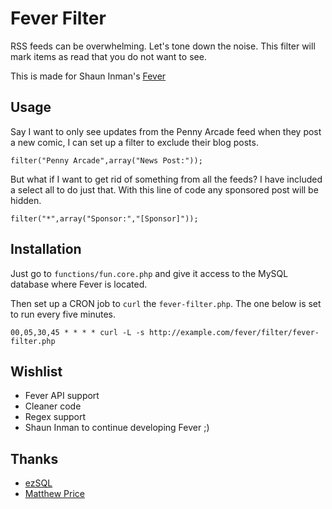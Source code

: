 # Fever Filter

RSS feeds can be overwhelming. Let's tone down the noise. This filter will mark items as read that you do not want to see.

This is made for Shaun Inman's [Fever](http://feedafever.com)

## Usage

Say I want to only see updates from the Penny Arcade feed when they post a new comic, I can set up a filter to exclude their blog posts.

`filter("Penny Arcade",array("News Post:"));`


But what if I want to get rid of something from all the feeds? I have included a select all to do just that. With this line of code any sponsored post will be hidden.

`filter("*",array("Sponsor:","[Sponsor]"));`

## Installation

Just go to `functions/fun.core.php` and give it access to the MySQL database where Fever is located.

Then set up a CRON job to `curl` the `fever-filter.php`. The one below is set to run every five minutes.

`00,05,30,45 * * * * curl -L -s http://example.com/fever/filter/fever-filter.php`

## Wishlist

* Fever API support
* Cleaner code
* Regex support
* Shaun Inman to continue developing Fever ;)

## Thanks

* [ezSQL](https://github.com/jv2222/ezSQL)
* [Matthew Price](http://mattprice.me)